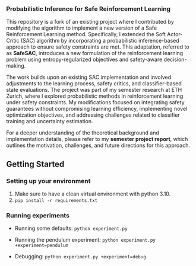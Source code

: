 ### Probabilistic Inference for Safe Reinforcement Learning

This repository is a fork of an existing project where I contributed by modifying the algorithm to implement a new version of a Safe Reinforcement Learning method. Specifically, I extended the Soft Actor-Critic (SAC) algorithm by incorporating a probabilistic inference-based approach to ensure safety constraints are met. This adaptation, referred to as **SafeSAC**, introduces a new formulation of the reinforcement learning problem using entropy-regularized objectives and safety-aware decision-making.

The work builds upon an existing SAC implementation and involved adjustments to the learning process, safety critics, and classifier-based state evaluations. The project was part of my semester research at ETH Zurich, where I explored probabilistic methods in reinforcement learning under safety constraints. My modifications focused on integrating safety guarantees without compromising learning efficiency, implementing novel optimization objectives, and addressing challenges related to classifier training and uncertainty estimation.

For a deeper understanding of the theoretical background and implementation details, please refer to my **semester project report**, which outlines the motivation, challenges, and future directions for this approach.

## Getting Started

### Setting up your environment

1. Make sure to have a clean virtual environment with python 3.10.
2. `pip install -r requirements.txt`

### Running experiments

- Running some defaults:
  `python experiment.py`

- Running the pendulum experiment:
  `python experiment.py +experiment=pendulum`

- Debugging:
  `python experiment.py +experiment=debug`
